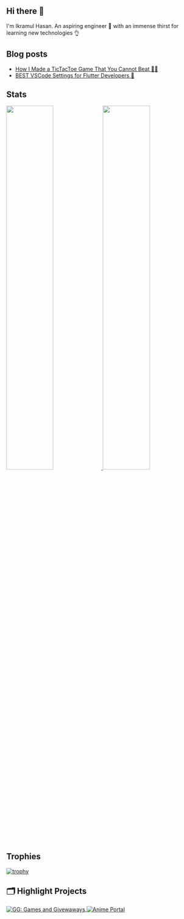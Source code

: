 ## Hi there 👋

I'm Ikramul Hasan. An aspiring engineer 🚀 with an immense thirst for learning new technologies 👌

## Blog posts
<!-- BLOG-POST-LIST:START -->
- [How I Made a TicTacToe Game That You Cannot Beat 🙅‍♂️](https://blog.ikramhasan.com/how-i-made-a-tictactoe-game-that-you-cannot-beat)
- [BEST VSCode Settings for Flutter Developers 🚀](https://blog.ikramhasan.com/best-vscode-settings-for-flutter-developers)
<!-- BLOG-POST-LIST:END -->

## Stats

<p align="left">
  <a href="https://www.ikramhasan.com/">
  <img width="49.5%" src="https://github-readme-stats.vercel.app/api?username=ikramhasan&count_private=true&show_icons=true&theme=radical" />
    <img width="49.5%" src="https://github-readme-stats.vercel.app/api/top-langs/?username=ikramhasan&count_private=true&show_icons=true&theme=radical&layout=compact&langs_count=4" />
  </a>
</p>

## Trophies

[![trophy](https://github-profile-trophy.vercel.app/?username=ikramhasan&theme=onedark)](https://github.com/ryo-ma/github-profile-trophy)

## 🗂️ Highlight Projects

<a href="https://github.com/ikramhasan/https://github.com/ikramhasan/GG-Games-and-Giveaways">
  <img align="center" src="https://github-readme-stats.vercel.app/api/pin/?username=ikramhasan&repo=GG-Games-and-Giveaways&show_icons=true&line_height=27&title_color=6aa6f8&text_color=8a919a&icon_color=6aa6f8&bg_color=22272e" alt="GG: Games and Givewaways" />
</a>

<a href="https://github.com/ikramhasan/Anime-Portal">
  <img align="center" src="https://github-readme-stats.vercel.app/api/pin/?username=ikramhasan&repo=Anime-Portal&show_icons=true&line_height=27&title_color=6aa6f8&text_color=8a919a&icon_color=6aa6f8&bg_color=22272e" alt="Anime Portal" />
</a>

<!--
**ikramhasan/ikramhasan** is a ✨ _special_ ✨ repository because its `README.md` (this file) appears on your GitHub profile.

Here are some ideas to get you started:

- 🔭 I’m currently working on ...
- 🌱 I’m currently learning ...
- 👯 I’m looking to collaborate on ...
- 🤔 I’m looking for help with ...
- 💬 Ask me about ...
- 📫 How to reach me: ...
- 😄 Pronouns: ...
- ⚡ Fun fact: ...

import Vue from "vue";
import App from "./App.vue";
import TypeIt from "typeit";

Vue.config.productionTip = false;

new Vue({
  render: h => h(App)
}).$mount("#app");

new TypeIt("#inner-demo-2", {
  speed: 100,
  lifelike: true,
  cursor: true,
  cursorSpeed: 300,
  loop: true
})
  .pause(1000)
  .type('<span style="font-family: Segoe UI Emoji">👋</span>', {
    html: true
  })
  .type("&nbspHi&nbspthere!&nbspI'm&nbspIkramul&nbspHasan.")
  .pause(750)
  .move(-6)
  .delete(3, { deleteSpeed: 130 })
  .pause(500)
  //.type("&nbspcom")
  //.pause(500)
  .move(-5)
  .type("https://")
  .move(11)
  .type("com")
  .move("END")
  .pause(1000)
  .go();

-->
